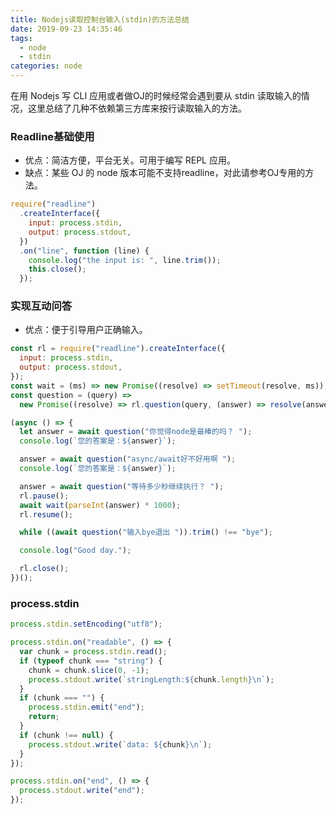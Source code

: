```yaml
---
title: Nodejs读取控制台输入(stdin)的方法总结
date: 2019-09-23 14:35:46
tags:
  - node
  - stdin
categories: node
---
```

在用 Nodejs 写 CLI 应用或者做OJ的时候经常会遇到要从 stdin 读取输入的情况，这里总结了几种不依赖第三方库来按行读取输入的方法。
<!-- more -->

### Readline基础使用

- 优点：简洁方便，平台无关。可用于编写 REPL 应用。
- 缺点：某些 OJ 的 node 版本可能不支持readline，对此请参考OJ专用的方法。

```js
require("readline")
  .createInterface({
    input: process.stdin,
    output: process.stdout,
  })
  .on("line", function (line) {
    console.log("the input is: ", line.trim());
    this.close();
  });
```


### 实现互动问答

- 优点：便于引导用户正确输入。

```js
const rl = require("readline").createInterface({
  input: process.stdin,
  output: process.stdout,
});
const wait = (ms) => new Promise((resolve) => setTimeout(resolve, ms));
const question = (query) =>
  new Promise((resolve) => rl.question(query, (answer) => resolve(answer)));

(async () => {
  let answer = await question("你觉得node是最棒的吗？ ");
  console.log(`您的答案是：${answer}`);

  answer = await question("async/await好不好用啊 ");
  console.log(`您的答案是：${answer}`);

  answer = await question("等待多少秒继续执行？ ");
  rl.pause();
  await wait(parseInt(answer) * 1000);
  rl.resume();

  while ((await question("输入bye退出 ")).trim() !== "bye");

  console.log("Good day.");

  rl.close();
})();
```

### process.stdin

```js
process.stdin.setEncoding("utf8");

process.stdin.on("readable", () => {
  var chunk = process.stdin.read();
  if (typeof chunk === "string") {
    chunk = chunk.slice(0, -1);
    process.stdout.write(`stringLength:${chunk.length}\n`);
  }
  if (chunk === "") {
    process.stdin.emit("end");
    return;
  }
  if (chunk !== null) {
    process.stdout.write(`data: ${chunk}\n`);
  }
});

process.stdin.on("end", () => {
  process.stdout.write("end");
});
```

